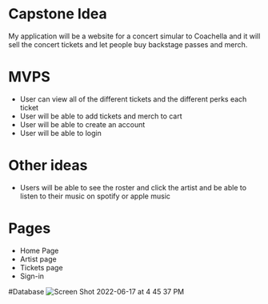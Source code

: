 # Capstone Idea 
My application  will be a website for a concert simular to Coachella and it will sell the concert tickets and let people buy backstage passes and merch. 

# MVPS
* User can view all of the different tickets and the different perks each ticket 
* User will be able to add tickets and merch to cart 
* User will be able to create an account 
* User will be able to login 

# Other ideas
* Users will be able to see the roster and click the artist and be able to listen to their music on spotify or apple music 



# Pages
* Home Page
* Artist page
* Tickets page 
* Sign-in

#Database
![Screen Shot 2022-06-17 at 4 45 37 PM](https://user-images.githubusercontent.com/100623125/174405232-370274f3-516b-4a7e-acbf-233d63281cbf.png)

